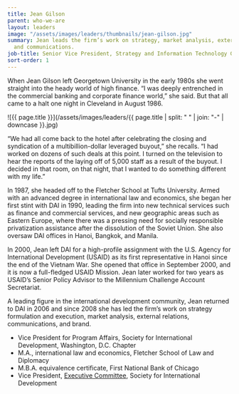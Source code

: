 ```yaml
---
title: Jean Gilson
parent: who-we-are
layout: leaders
image: "/assets/images/leaders/thumbnails/jean-gilson.jpg"
summary: Jean leads the firm’s work on strategy, market analysis, external relations,
  and communications.
job-title: Senior Vice President, Strategy and Information Technology Group
sort-order: 1
---
```


When Jean Gilson left Georgetown University in the early 1980s she went straight into the heady world of high finance. “I was deeply entrenched in the commercial banking and corporate finance world,” she said. But that all came to a halt one night in Cleveland in August 1986.

![{{ page.title }}](/assets/images/leaders/{{ page.title | split: " " | join: "-" | downcase }}.jpg)

“We had all come back to the hotel after celebrating the closing and syndication of a multibillion-dollar leveraged buyout,” she recalls. “I had worked on dozens of such deals at this point. I turned on the television to hear the reports of the laying off of 5,000 staff as a result of the buyout. I decided in that room, on that night, that I wanted to do something different with my life.”

In 1987, she headed off to the Fletcher School at Tufts University. Armed with an advanced degree in international law and economics, she began her first stint with DAI in 1990, leading the firm into new technical services such as finance and commercial services, and new geographic areas such as Eastern Europe, where there was a pressing need for socially responsible privatization assistance after the dissolution of the Soviet Union. She also oversaw DAI offices in Hanoi, Bangkok, and Manila.

In 2000, Jean left DAI for a high-profile assignment with the U.S. Agency for International Development (USAID) as its first representative in Hanoi since the end of the Vietnam War. She opened that office in September 2000, and it is now a full-fledged USAID Mission. Jean later worked for two years as USAID’s Senior Policy Advisor to the Millennium Challenge Account Secretariat.

A leading figure in the international development community, Jean returned to DAI in 2006 and since 2008 she has led the firm’s work on strategy formulation and execution, market analysis, external relations, communications, and brand.

* Vice President for Program Affairs, Society for International Development, Washington, D.C. Chapter
* M.A., international law and economics, Fletcher School of Law and Diplomacy
* M.B.A. equivalence certificate, First National Bank of Chicago
* Vice President, [Executive Committee](http://dai.com/news-publications/news/dai’s-jean-gilson-appointed-sid-global-leadership-post#), Society for International Development
